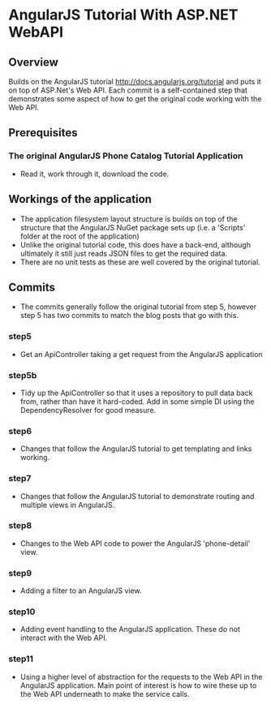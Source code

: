 # AngularJS Tutorial With ASP.NET WebAPI

## Overview
Builds on the AngularJS tutorial http://docs.angularjs.org/tutorial and puts it on top of ASP.Net's Web API.  Each commit is a self-contained step that demonstrates some aspect of how to get the original code working with the Web API.

## Prerequisites

### The original AngularJS Phone Catalog Tutorial Application
- Read it, work through it, download the code.

## Workings of the application
- The application filesystem layout structure is builds on top of the structure that the AngularJS NuGet package sets up (i.e. a 'Scripts' folder at the root of the application)
- Unlike the original tutorial code, this does have a back-end, although ultimately it still just reads JSON files to get the required data.
- There are no unit tests as these are well covered by the original tutorial.

## Commits
- The commits generally follow the original tutorial from step 5, however step 5 has two commits to match the blog posts that go with this.

### step5
- Get an ApiController taking a get request from the AngularJS application

### step5b
- Tidy up the ApiController so that it uses a repository to pull data back from, rather than have it hard-coded.  Add in some simple DI using the DependencyResolver for good measure.

### step6
- Changes that follow the AngularJS tutorial to get templating and links working. 

### step7
- Changes that follow the AngularJS tutorial to demonstrate routing and multiple views in AngularJS.

### step8
- Changes to the Web API code to power the AngularJS 'phone-detail' view.

### step9
- Adding a filter to an AngularJS view.

### step10
- Adding event handling to the AngularJS application.  These do not interact with the Web API.

### step11
- Using a higher level of abstraction for the requests to the Web API in the AngularJS application.  Main point of interest is how to wire these up to the Web API underneath to make the service calls.
